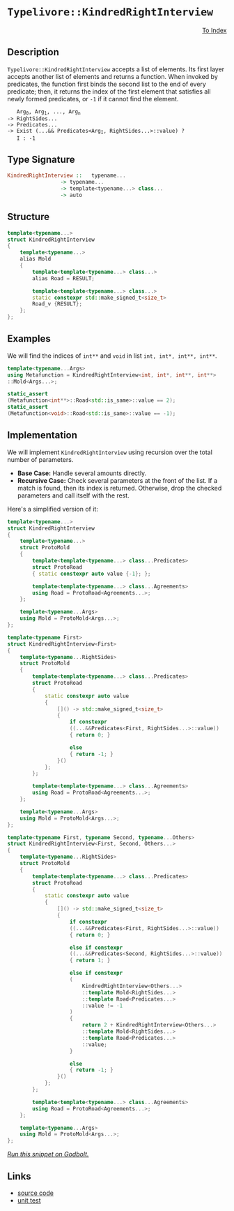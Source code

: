 <!-- Copyright 2024 Feng Mofan
SPDX-License-Identifier: Apache-2.0 -->

# `Typelivore::KindredRightInterview`

<p style='text-align: right;'><a href="../../../index.md#list-examinations-2">To Index</a></p>

## Description

`Typelivore::KindredRightInterview` accepts a list of elements.
Its first layer accepts another list of elements and returns a function.
When invoked by predicates, the function first binds the second list to the end of every predicate;
then, it returns the index of the first element that satisfies all newly formed predicates, or `-1` if it cannot find the element.

<pre><code>   Arg<sub>0</sub>, Arg<sub>1</sub>, ..., Arg<sub>n</sub>
-> RightSides...
-> Predicates...
-> Exist (...&& Predicates&lt;Arg<sub>I</sub>, RightSides...&gt;::value) ?
   I : -1</code></pre>

## Type Signature

```Haskell
KindredRightInterview ::   typename...
                 -> typename...
                 -> template<typename...> class...
                 -> auto
```

## Structure

```C++
template<typename...>
struct KindredRightInterview
{
    template<typename...>
    alias Mold
    {
        template<template<typename...> class...>
        alias Road = RESULT;

        template<template<typename...> class...>
        static constexpr std::make_signed_t<size_t>
        Road_v {RESULT};
    };  
};
```

## Examples

We will find the indices of `int**` and `void` in list `int, int*, int**, int**`.

```C++
template<typename...Args>
using Metafunction = KindredRightInterview<int, int*, int**, int**>
::Mold<Args...>;

static_assert
(Metafunction<int**>::Road<std::is_same>::value == 2);
static_assert
(Metafunction<void>::Road<std::is_same>::value == -1);
```

## Implementation

We will implement `KindredRightInterview` using recursion over the total number of parameters.

- **Base Case:** Handle several amounts directly.
- **Recursive Case:** Check several parameters at the front of the list.
If a match is found, then its index is returned.
Otherwise, drop the checked parameters and call itself with the rest.

Here's a simplified version of it:

```C++
template<typename...>
struct KindredRightInterview
{
    template<typename...>
    struct ProtoMold
    {
        template<template<typename...> class...Predicates>
        struct ProtoRoad
        { static constexpr auto value {-1}; };

        template<template<typename...> class...Agreements>
        using Road = ProtoRoad<Agreements...>;
    };

    template<typename...Args>
    using Mold = ProtoMold<Args...>;
};

template<typename First>
struct KindredRightInterview<First>
{
    template<typename...RightSides>
    struct ProtoMold
    {
        template<template<typename...> class...Predicates>
        struct ProtoRoad
        {   
            static constexpr auto value 
            {
                []() -> std::make_signed_t<size_t>
                {
                    if constexpr 
                    ((...&&Predicates<First, RightSides...>::value))
                    { return 0; }

                    else
                    { return -1; }
                }()
            };
        };

        template<template<typename...> class...Agreements>
        using Road = ProtoRoad<Agreements...>;
    };

    template<typename...Args>
    using Mold = ProtoMold<Args...>;
};

template<typename First, typename Second, typename...Others>
struct KindredRightInterview<First, Second, Others...>
{
    template<typename...RightSides>
    struct ProtoMold
    {
        template<template<typename...> class...Predicates>
        struct ProtoRoad
        {   
            static constexpr auto value 
            {
                []() -> std::make_signed_t<size_t>
                {
                    if constexpr 
                    ((...&&Predicates<First, RightSides...>::value))
                    { return 0; }

                    else if constexpr 
                    ((...&&Predicates<Second, RightSides...>::value))
                    { return 1; }

                    else if constexpr
                    (
                        KindredRightInterview<Others...>
                        ::template Mold<RightSides...>
                        ::template Road<Predicates...>
                        ::value != -1
                    )
                    { 
                        return 2 + KindredRightInterview<Others...>
                        ::template Mold<RightSides...>
                        ::template Road<Predicates...>
                        ::value; 
                    }

                    else
                    { return -1; }
                }()
            };
        };

        template<template<typename...> class...Agreements>
        using Road = ProtoRoad<Agreements...>;
    };

    template<typename...Args>
    using Mold = ProtoMold<Args...>;
};
```

[*Run this snippet on Godbolt.*](https://godbolt.org/#z:OYLghAFBqd5QCxAYwPYBMCmBRdBLAF1QCcAaPECAMzwBtMA7AQwFtMQByARg9KtQYEAysib0QXACx8BBAKoBnTAAUAHpwAMvAFYTStJg1DIApACYAQuYukl9ZATwDKjdAGFUtAK4sGIAKz%2BpK4AMngMmAByPgBGmMQSXEEADqgKhE4MHt6%2BASlpGQJhEdEscQlcSbaY9o4CQgRMxATZPn6B1bWZDU0ExVGx8YlBCo3Nrbkdo739peXDAJS2qF7EyOwc5gDM4cjeWADUJltuXo60hACex9gmGgCC27v7mEcnyKPoWFQ3d48PBEwLGSBkBxzcBEuyUYrEwADoEb8HqNiF4HAcANLhdDETDoABKeGACAIAElBPEAG54TAAdz%2BJgA7FYHgc2QdAcDQZhwZDocw2Ai4Uj7uyDii0QQDspiKgiABZTzoP5ipks0Vi9mckFMMEnbXc3lQmGCxFbbAHPZMBQKIUyvF4USAhQizXsiXomVy1D41BMZWst1HZnixqOZCWgSjTCqZLEA5MM6oA6UsReV5qgC0XCZABFjhZg/mtuqVUGDbqefqgTq9RDjQL4WaLVabUL7sBcUDGAQXeay26vOkjAdff63rnpbKiGPlScO122IJbc2CwOi2uHuuK3W%2BSam3D7sRgH3boG2UPwsADoraOgJ1Pvbe524jyehb8SwzGcXSwCa4a%2BoNrCBwAGJ4MQowih6UpYgwOJ4oSxJkhSxDUnS4LgZBBAimq24AZWRr8rCQpISSQh4Fgp7rjBj4Kkq654eemo7lWEIEbuwGmsK5qWgYbYIva%2BBOpg1HMWKtFejOfoBhqbpquy65BqGuqOpGDDRrG8aJkQKZphm4lBkxcnKZqJj%2BFY/i5hACwHJmNyhugIAgCwTAANaYAA%2BukwAROgnk4Sc6QAF5eYFZ4maZinMkpUWangVDqZpcZHIZcXslAH5mAAbOY2VCY6lZ9m4WGjKQo5EuRlGiR%2B5rOam3iYAsCyxelbIKbiBCrAwBwaAWG5bmlbU1EorVtR1mBdcQPXZv1eZjcpeY2Qt0W/mN81foNkVahxbGsUR%2B61S2/EroenaYN2y6ukGl4jrOD5ST6MngguF1Lr2R2biZG1/iZ%2B1AcR3FvmJJm3dez4PdOqDPi9x6nZ%2BpY/l9fz/fWgOvKVBDlXujYHEImBoPB2NcQeADyBAIPEIO0XBCEEpVKGAmhNL0icmPlfjhPoOV5OU5Bn1bjFzGozjJEImRwjVSDEkEKinpQzDzHGcpIu7QdjZHXx1qnQVInS0GklQ7O60hu1Q0y6pEaE8l2lJnpjWpdt8lC07pnmZZ1m2fZvGfM5rked5RJ%2BQF4IhWF11tcG6qR26CVJYCWmOzHmqZYiOV5brRWYRBZUVchFFUUd9X6c1K1RRNU09X1JYDf8rvpSNrxx9bCcpWXpmp8K6c5ZnzrgpzAjc3nVWF82xeNaX5txRX3UHDmNfzVtydio3BzN1GrfEO3ykQNvcW07i9PIeSTPoazbi81TAv1zHzmsTeDEnBLBc1auU%2BR3fu2js9Jy96/PERWXkGce6YDhgDAMcScs136mRajAxaIY95RU6rPMwRxLCYmxIfCWJ8qQs3BJffmb8b4fxAPfGGT8GYv3hv2eBcVP5ckrN/f04I/40MAUAzUICqyFiQWZJGS9OGNz4aqEMKDpp2XnrwgRJD%2BGe3bj9E2a1BFulVowzi6NNatlOq9S6vYI6ajBsw%2B8kC6JPRYfOc6ej2FfVEcouuYoRYk3bHDAxRiIamMehQ18cNPqbUeEjfxfwAD0AAqcJETIlROCSEyJBwAAqolewHEiTEh4YSomZIiWkuuTwGB7C8IccEZw6BXFwv%2BdRe1nEImBiKdxk0mBUC8PkuoPVTEH0QgzXBzMMInHCFjNeghQnlX6eEkZQzQkimct44GfjfrTHDJ5bW8QcIPAgPKBpTSWmZHBKMyZdUQDGyCgQJyIA8AKG8rCG43CJymLMC1fxCzHRLJtCsv46zNnNIcDsk4lJUCUWuYcn%2BbhfZnIuQoK5ByGqgMgaY7MDyLAcCWLQTg/heB%2BA4FoUgqBOBuGsNYcUKw1gZjMFsHgpACCaCRUsNyARGRwi2AADmyoyLYLKNBMtZQATi2PoTgkheAsAkBoDQpAMVYpxRwXgCgQCispZipFpA4CwBgIgEAKwCDJDOOQSgaBgR0HiJEWEnBVDMszNlSQBxgDIAjFIOEZheAOiIMQSieh%2BCCBEGIdgUgZCCEUCodQCrSC6C4KQWkxAmDJE4DwZFqL0VUuxZwUmZwtVSlQIlU12VzWWutbayQ9qDgQA8Pq%2Bg8ZthcAWLweVWglgQCQHq5IBqyAUAgA2ptIBgBSDMHwOgTMZUQBiAmmI4QmiXGjbwYdzBiCXFJjEbQBN5Xkr1e9UmDBaBjqDVgGIXhgBuDELQGV3BeBYFckYcQm6IILrwJSUSCaYwEzOBscl/SagJouDECN06PBYATbLPAQqj2kBvcQGIaRMC5iBIYYAFwjBUqWFQAwJ4ABqLNSb8nHb64QohxA%2BvdfIJQagE0hv0FBlA%2BLLD6DwDEGVkAlioGSK0w9mZPiQNMJYawZgJXAZdVReASw7BXucBAVwEw/ChtCOEAYZQhihtSOkVpom9BycKAwWYgwKidEEwwHo4xPBtD0AJ759Qxh9Ek3MGTtgTOKdDdMZoanpMVH40S9YEhY0cDRWKhNkqDiZuzVam1c981oIgLgQgJB0FksrRSuDSxKb%2BiGDZUgtLJBbDhDyxkkgNCSDMJIbKIr/DZS5XyjgArSBCrJXCbKXBsqMq5Yy6r/hJBJB5dlTzQbJXStldFhVtbVV1vVSm7VLa22lqNWwTgTQWCUkZJmJgWsRxcC5XCLgcIsVOpIK60NeHPU4ekHh/1hGg26G7eGyN463MefFbwSVybNVnAOOmhMxApszbm1aBbS2VsaELcWxtpaIv3KrXBpV9bUAlviDq1tYO/tDEm9NzM73O1cq4KKmgtA%2B2UEHUGydo6MM4%2BnbO%2BdDgMPLp7Ku9dCat07r3bQA9GGT1QfPVi/AuJvk3sPWt1QD7AQYZfSioN77P2XG/RsLFf6APkuA6BpQEHT3QavMDhDTBkOofQ4B7b2HvV7dkAdwNWLjskdg2xqwFH300cS/RxjnBmMnNY%2BRiwnHrvcalnxzTRm/DCfgtZ4I8F7PzFkwUBTencgB/k5kP3FnDOtJ0y0YPYm3fR5MxHjTtnY85Hj6n5PrnlirBcxW4rl2vOcCey92b83ryLeW6twtoXnURYrUDnrsXMDxYSIl/npXytLay4yfwXLGSsuy7lprbWJWcE63K4Hyq1UatTZDkbhrjUcEmxag4LAFCUgjJSSv3JRiOvwM6zbmGdta8w7rojIBeWnajUei78b2tJsG2mxKK/LXr83ymHfRUpRFuh02iLWwUW1aiq/WC%2Bzauqf%2BpaIAm%2ByQyQnk2%2BXKnku%2BBASyz2FqPa6OVMmOQ6I606eOuBM6c6C6JOYOK6a6G6zOmA26u6%2B6h65KDOZ6oux6l6bOt6Qa96yAj6vOFI/OWKguo6Iuv6LqEuvAUuYGsujOCuPWfAiGCgKGdIaGjAGGGuXqEg2ufqBGeuOgl%2Bhuxg9ulG1GrulumQh6wSvsxuHGXG8QPGt6tGCemQLgXuceegEmJQ6mSmgemQ3uymrSWeNmNQWmMe3uUe3QSeZm7hNmVmzhkRMw4RDm2eCgzm3qd%2Bo%2B12xer%2Ba%2BG%2BW%2BX%2BzoP%2Bte4W5aQBMWpAcWWAbebmneIAZgS2WwWwgQWWKOHKWwjINWqRiaUqtgXWwBzUSWIA2WlWXAWwOUQxXKVWOUGgjIxWWw9%2BY%2BHR3RbmDqbRHW3WNaSwwG6QzgkgQAA%3D%3D)

## Links

- [source code](../../../../conceptrodon/typelivore/kindred_right_interview.hpp)
- [unit test](../../../../tests/unit/metafunctions/typelivore/kindred_right_interview.test.hpp)
